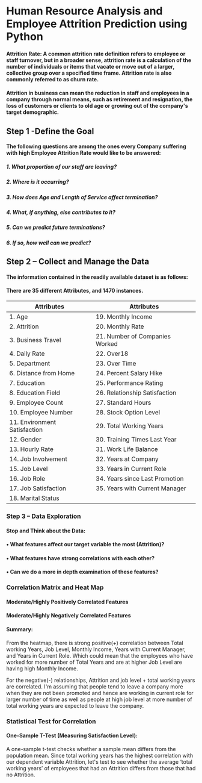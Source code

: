 # Human Resource Analysis and Employee Attrition Prediction using Python

#### Attrition Rate: A common attrition rate definition refers to employee or staff turnover, but in a broader sense, attrition rate is a calculation of the number of individuals or items that vacate or move out of a larger, collective group over a specified time frame. Attrition rate is also commonly referred to as churn rate. 

#### Attrition in business can mean the reduction in staff and employees in a company through normal means, such as retirement and resignation, the loss of customers or clients to old age or growing out of the company's target demographic.

## Step 1 -Define the Goal

#### The following questions are among the ones every Company suffering with high Employee Attrition Rate would like to be answered:

   #####       1. What proportion of our staff are leaving?
   #####       2. Where is it occurring?
   #####       3. How does Age and Length of Service affect termination?
   #####       4. What, if anything, else contributes to it?
   #####       5. Can we predict future terminations?
   #####       6. If so, how well can we predict?
  
  
## Step 2 – Collect and Manage the Data

#### The information contained in the readily available dataset is as follows: 
#### There are 35 different Attributes, and 1470 instances.
| Attributes | Attributes |
| ---------- | ---------- |
| 1. Age     | 19. Monthly Income |  
| 2.	Attrition | 20. Monthly Rate | 
| 3.	Business Travel | 21. Number of Companies Worked |
| 4.	Daily Rate      | 22. Over18   
| 5.	Department      | 23. Over Time    
| 6.	Distance from Home |  24. Percent Salary Hike 
| 7.	Education          |  25. Performance Rating    
| 8.	Education Field    |  26. Relationship Satisfaction   
| 9.	Employee Count     |  27. Standard Hours 
| 10. Employee Number    |  28. Stock Option Level  
| 11. Environment Satisfaction |  29. Total Working Years  
| 12. Gender             |  30. Training Times Last Year
| 13. Hourly Rate        |  31. Work Life Balance  
| 14. Job Involvement    |  32. Years at Company  
| 15. Job Level          |  33. Years in Current Role  
| 16. Job Role           |  34. Years since Last Promotion
| 17. Job Satisfaction   |  35. Years with Current Manager 
| 18. Marital Status     |          
 


### Step 3 – Data Exploration 

#### Stop and Think about the Data:
#### •	What features affect our target variable the most (Attrition)?
#### •	What features have strong correlations with each other?
#### •	Can we do a more in depth examination of these features?

### Correlation Matrix and Heat Map
#### Moderate/Highly Positively Correlated Features


#### Moderate/Highly Negatively Correlated Features


#### Summary:
From the heatmap, there is strong positive(+) correlation between Total working Years, Job Level, Monthly Income, Years with Current Manager, and Years in Current Role. Which could mean that the employees who have worked for more number of Total Years and are at higher Job Level are having high Monthly Income.

For the negative(-) relationships, Attrition and job level + total working years are correlated. I'm assuming that people tend to leave a company more when they are not been promoted and hence are working in current role for larger number of time as well as people at high job level at more number of total working years are expected to leave the company.

### Statistical Test for Correlation
#### One-Sample T-Test (Measuring Satisfaction Level):
A one-sample t-test checks whether a sample mean differs from the population mean. Since total working years has the highest correlation with our dependent variable Attrition, let's test to see whether the average ‘total working years’ of employees that had an Attrition differs from those that had no Attrition.
